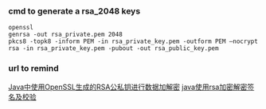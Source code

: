 ### cmd to generate a rsa_2048 keys
```
openssl
genrsa -out rsa_private.pem 2048
pkcs8 -topk8 -inform PEM -in rsa_private_key.pem -outform PEM –nocrypt
rsa -in rsa_private_key.pem -pubout -out rsa_public_key.pem
```

### url to remind
[Java中使用OpenSSL生成的RSA公私钥进行数据加解密](http://blog.csdn.net/chaijunkun/article/details/7275632/)
[java使用rsa加密解密签名及校验](http://blog.csdn.net/wangqiuyun/article/details/42143957/)

